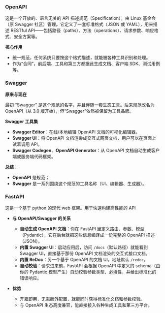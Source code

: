 ### OpenAPI

这是一个开放的、语言无关的 API 描述规范（Specification），由 Linux 基金会（原 Swagger 社区）管理。它定义了一套标准格式（JSON 或 YAML），用来描述 RESTful API——包括路径（paths）、方法（operations）、请求参数、响应格式、安全方案等。

**核心作用**

- 统一规范，任何系统只要按这个格式描述，就能被各种工具识别和处理。
- 作为“合同”，前后端、工具和第三方都据此生成文档、客户端 SDK、测试用例等。

### Swagger

**原来与现在**

最初 “Swagger” 是这个规范的名字，并且伴随一套生态工具。后来规范改名为 OpenAPI（从 3.0 版开始），但“Swagger”依然被保留为工具品牌。

**Swagger 工具集**

- **Swagger Editor**：在线/本地编辑 OpenAPI 文档的可视化编辑器。
- **Swagger UI**：将 OpenAPI 文档渲染成交互式网页文档，用户可以在页面上试着调用 API。
- **Swagger Codegen**、**OpenAPI Generator**：从 OpenAPI 文档自动生成客户端或服务端代码框架。

**总结**：

- **OpenAPI** 是规范；
- **Swagger** 是一系列围绕这个规范的工具名称（UI、编辑器、生成器）。

### FastAPI

这是一个基于 python 的现代 web 框架。用于快速构建高性能的 API

- **与 OpenAPI/Swagger 的关系**

    - **自动生成 OpenAPI 文档**：你在 FastAPI 里定义路由、参数、模型（Pydantic），它在后台就把这些信息编译成一份完整的 OpenAPI 描述（JSON）。
    - **内置 Swagger UI**：启动应用后，访问 `/docs`（默认路径）就能看到 Swagger UI，直接基于那份 OpenAPI 文档渲染的交互式接口文档。
    - **内置 ReDoc**：另一个基于 OpenAPI 的文档 UI，地址默认 `/redoc`。
    - **自动校验**：请求进来前，FastAPI 会根据 OpenAPI 中定义的 schema（由你的 Pydantic 模型产生）自动校验参数类型、必填性，并给出标准化的错误响应。

- **优势**

    - 开箱即用，无需额外配置，就能同时获得标准化文档和参数校验。
    - 与 OpenAPI 生态高度兼容，能直接接入各种生成工具和第三方平台。

